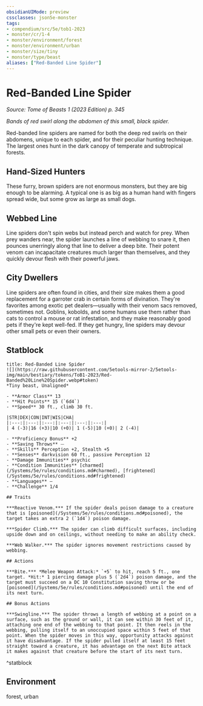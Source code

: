 ```yaml
---
obsidianUIMode: preview
cssclasses: json5e-monster
tags:
- compendium/src/5e/tob1-2023
- monster/cr/1-4
- monster/environment/forest
- monster/environment/urban
- monster/size/tiny
- monster/type/beast
aliases: ["Red-Banded Line Spider"]
---
```

# Red-Banded Line Spider
*Source: Tome of Beasts 1 (2023 Edition) p. 345*  

*Bands of red swirl along the abdomen of this small, black spider.*

Red-banded line spiders are named for both the deep red swirls on their abdomens, unique to each spider, and for their peculiar hunting technique. The largest ones hunt in the dark canopy of temperate and subtropical forests.

## Hand-Sized Hunters

These furry, brown spiders are not enormous monsters, but they are big enough to be alarming. A typical one is as big as a human hand with fingers spread wide, but some grow as large as small dogs.

## Webbed Line

Line spiders don't spin webs but instead perch and watch for prey. When prey wanders near, the spider launches a line of webbing to snare it, then pounces unerringly along that line to deliver a deep bite. Their potent venom can incapacitate creatures much larger than themselves, and they quickly devour flesh with their powerful jaws.

## City Dwellers

Line spiders are often found in cities, and their size makes them a good replacement for a garroter crab in certain forms of divination. They're favorites among exotic pet dealers—usually with their venom sacs removed, sometimes not. Goblins, kobolds, and some humans use them rather than cats to control a mouse or rat infestation, and they make reasonably good pets if they're kept well-fed. If they get hungry, line spiders may devour other small pets or even their owners.

## Statblock

```ad-statblock
title: Red-Banded Line Spider
![](https://raw.githubusercontent.com/5etools-mirror-2/5etools-img/main/bestiary/tokens/ToB1-2023/Red-Banded%20Line%20Spider.webp#token)
*Tiny beast, Unaligned*

- **Armor Class** 13
- **Hit Points** 15 (`6d4`)
- **Speed** 30 ft., climb 30 ft.

|STR|DEX|CON|INT|WIS|CHA|
|:---:|:---:|:---:|:---:|:---:|:---:|
| 4 (-3)|16 (+3)|10 (+0)| 1 (-5)|10 (+0)| 2 (-4)|

- **Proficiency Bonus** +2
- **Saving Throws** ⏤
- **Skills** Perception +2, Stealth +5
- **Senses** darkvision 60 ft., passive Perception 12
- **Damage Immunities** psychic
- **Condition Immunities** [charmed](/Systems/5e/rules/conditions.md#charmed), [frightened](/Systems/5e/rules/conditions.md#frightened)
- **Languages** —
- **Challenge** 1/4

## Traits

***Reactive Venom.*** If the spider deals poison damage to a creature that is [poisoned](/Systems/5e/rules/conditions.md#poisoned), the target takes an extra 2 (`1d4`) poison damage.

***Spider Climb.*** The spider can climb difficult surfaces, including upside down and on ceilings, without needing to make an ability check.

***Web Walker.*** The spider ignores movement restrictions caused by webbing.

## Actions

***Bite.*** *Melee Weapon Attack:* `+5` to hit, reach 5 ft., one target. *Hit:* 1 piercing damage plus 5 (`2d4`) poison damage, and the target must succeed on a DC 10 Constitution saving throw or be [poisoned](/Systems/5e/rules/conditions.md#poisoned) until the end of its next turn.

## Bonus Actions

***Swingline.*** The spider throws a length of webbing at a point on a surface, such as the ground or wall, it can see within 30 feet of it, attaching one end of the webbing to that point. It then reels in the webbing, pulling itself to an unoccupied space within 5 feet of that point. When the spider moves in this way, opportunity attacks against it have disadvantage. If the spider pulled itself at least 15 feet straight toward a creature, it has advantage on the next Bite attack it makes against that creature before the start of its next turn.
```
^statblock

## Environment

forest, urban